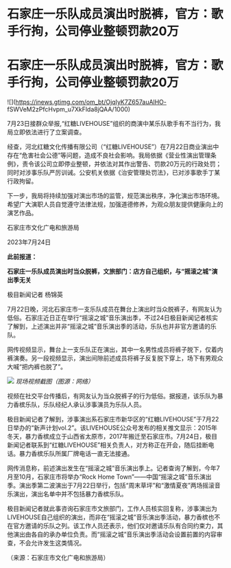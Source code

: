 # 石家庄一乐队成员演出时脱裤，官方：歌手行拘，公司停业整顿罚款20万

# 石家庄一乐队成员演出时脱裤，官方：歌手行拘，公司停业整顿罚款20万

![](https://inews.gtimg.com/om_bt/OjqIyK7Z657auAlHO-
fSWVeM2zPfcHvpm_u7XkFlda8jQAA/1000)

7月23日接群众举报,“红糖LIVEHOUSE”组织的商演中某乐队歌手有不当行为，我局立即依法进行了立案调查。

经查，河北红糖文化传播有限公司（“红糖LIVEHOUSE”）在7月22日商业演出中存在“危害社会公德”等问题，造成不良社会影响。我局依据《营业性演出管理条例》，责令该公司立即停业整顿，并依法对其作出警告、罚款20万元的行政处罚；同时对涉事乐队严厉训诫。公安机关依据《治安管理处罚法》，已对涉事歌手丁某行政拘留。

下一步，我局将持续加强对演出市场的监管，规范演出秩序，净化演出市场环境。希望广大演职人员自觉遵守法律法规，加强道德修养，为观众朋友提供健康向上的演艺作品。

石家庄市文化广电和旅游局

2023年7月24日

**此前报道：**

**石家庄一乐队成员演出时当众脱裤，文旅部门：店方自己组织，与“摇滚之城”演出季无关**

极目新闻记者 杨锦英

7月22日晚，河北石家庄市一支乐队成员在舞台上演出时当众脱裤子，有网友认为低俗。石家庄近日正在举行“摇滚之城”音乐演出季，不过24日极目新闻记者核实了解到，上述演出并非“摇滚之城”音乐演出季的活动，乐队也并非官方邀请的乐队。

网传视频显示，舞台上一支乐队正在演出，其中一名男性成员将裤子脱下，仅着内裤演奏。另一段视频显示，演出间隙前述成员将裤子反复脱下穿上，场下有男观众大喊“把内裤也脱了”。

![](https://inews.gtimg.com/om_bt/ONLtcJhOqLXqxVcdsgzVaDh3xJvF8bzBzQLw-6Pss9XcIAA/1000)
_现场视频截图（图源：网络）_

视频在社交平台传播后，有网友认为当众脱裤子的行为低俗。据报道，该乐队为暴力香槟乐队，乐队经纪人承认涉事演员为乐队人员。

极目新闻记者了解到，涉事演出系石家庄市新华区的“红糖LIVEHOUSE”于7月22日举办的“新声计划vol.2”。该LIVEHOUSE公众号发布的相关推文显示：2015年冬天，暴力香槟成立于山西省太原市，2017年搬迁至石家庄市。7月24日，极目新闻记者联系到“红糖LIVEHOUSE”相关负责人，对方称正在开会，随后挂断电话。暴力香槟乐队所属厂牌电话一直无法接通。

网传消息称，前述演出发生在“摇滚之城”音乐演出季上。记者查询了解到，今年7月至10月，石家庄市将举办“Rock Home
Town”——中国“摇滚之城”音乐演出季。演出季第二波演出于7月22日举行，包括“周末草坪”和“激情夏夜”两场摇滚音乐演出，演出名单中并不包括暴力香槟乐队。

极目新闻记者就此事咨询石家庄市文旅部门，工作人员核实回复称，涉事演出为LIVEHOUSE自己组织的演出，而非在“摇滚之城”音乐演出季活动，暴力香槟也不在官方邀请的乐队之列。该工作人员还表示，他们仅对邀请乐队有合同约束力，其他演出由各自的承办单位负责。而“摇滚之城”音乐演出季活动会设置前置的内容审查，不会允许发生这类情况。

（来源：石家庄市文化广电和旅游局）

